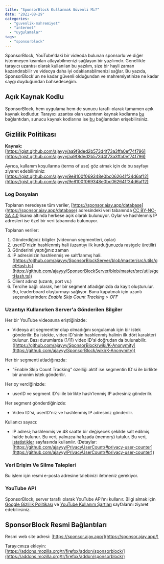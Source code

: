 ```yaml
---
title: "SponsorBlock Kullanmak Güvenli Mi?"
date: "2021-08-29"
categories: 
  - "guvenlik-mahremiyet"
  - "internet"
  - "uygulamalar"
tags: 
  - "sponsorblock"
---
```


SponsorBlock, YouTube'daki bir videoda bulunan sponsorlu ve diğer istenmeyen kısımları atlayabilmenizi sağlayan bir yazılımdır. Genellikle tarayıcı uzantısı olarak kullanılan bu yazılım, size bir hayli zaman kazandırabilir ve videoya daha iyi odaklanabilmenizi sağlar. Bu yazıda, SponsorBlock'un ne kadar güvenli olduğundan ve mahremiyetinize ne kadar saygı duyduğundan bahsedeceğim.

## Açık Kaynak Kodlu

SponsorBlock, hem uygulama hem de sunucu taraflı olarak tamamen açık kaynak kodludur. Tarayıcı uzantısı olan uzantının kaynak kodlarına [bu](https://github.com/ajayyy/SponsorBlock) bağlantıdan, sunucu kaynak kodlarına ise [bu](https://github.com/ajayyy/SponsorBlockServer) bağlantıdan erişebilirsiniz.

## Gizlilik Politikası

**Kaynak:** [https://gist.github.com/ajayyy/aa9f8ded2b573d4f73a3ffa0ef74f796](https://gist.github.com/ajayyy/aa9f8ded2b573d4f73a3ffa0ef74f796)

Ayrıca, kullanım koşullarına (terms of use) göz atmak için de bu sayfayı ziyaret edebilirsiniz: [https://gist.github.com/ajayyy/9e8100f069348e0bc062641f34d6af12](https://gist.github.com/ajayyy/9e8100f069348e0bc062641f34d6af12)

### Log Dosyaları

Toplanan neredeyse tüm veriler, [https://sponsor.ajay.app/database](https://sponsor.ajay.app/database) adresindeki veri tabanında [CC BY-NC-SA 4.0](https://creativecommons.org/licenses/by-nc-sa/4.0/) lisansı altında herkese açık olarak bulunuyor. Oylar ve hashlenmiş IP adresleri ise özel bir veri tabanında bulunuyor.

Toplanan veriler:

1. Gönderdiğiniz bilgiler (videonun segmentleri, oylar)
2. userID'nizin hashlenmiş hali (uzantıyı ilk kurduğunuzda rastgele üretilir)
3. Gönderimi yaptığınız zaman
4. IP adresinizin hashlenmiş ve salt'lanmış hali. ([https://github.com/ajayyy/SponsorBlockServer/blob/master/src/utils/getHash.ts](https://github.com/ajayyy/SponsorBlockServer/blob/master/src/utils/getHash.ts))
5. Client adınız (uzantı, port vs.)
6. Tercihe bağlı olarak, her bir segment atladığınızda da kayıt oluşturulur. Bu, leaderboard oluşturmayı sağlıyor. Bunu kapatmak için uzantı seçeneklerinden: _Enable Skip Count Tracking > OFF_

### Uzantıyı Kullanırken Server'a Gönderilen Bilgiler

Her bir YouTube videosuna eriştiğinizde:

- Videoya ait segmentler olup olmadığını sorgulamak için bir istek gönderilir. Bu istekte, video ID'sinin hashlenmiş halinin ilk dört karakteri bulunur. Bazı durumlarda (1/11) video ID'si doğrudan da bulunabilir. ([https://github.com/ajayyy/SponsorBlock/wiki/K-Anonymity](https://github.com/ajayyy/SponsorBlock/wiki/K-Anonymity))

Her bir segmenti atladığınızda:

- "Enable Skip Count Tracking" özelliği aktif ise segmentin ID'si ile birlikte bir anonim istek gönderilir.

Her oy verdiğinizde:

- userID ve segment ID'si ile birlikte hash'lenmiş IP adresiniz gönderilir.

Her segment gönderdiğinizde:

- Video ID'si, userID'niz ve hashlenmiş IP adresiniz gönderilir.

Kullanıcı sayacı:

- IP adresi; hashlenmiş ve 48 saatte bir değişecek şekilde salt edilmiş halde bulunur. Bu veri, yalnızca hafızada (memory) tutulur. Bu veri, [istatistikler](https://sponsor.ajay.app/stats/) sayfasında kullanılır. (Detaylar: [https://github.com/ajayyy/PrivacyUserCount/#privacy-user-counter](https://github.com/ajayyy/PrivacyUserCount/#privacy-user-counter))

### Veri Erişim Ve Silme Talepleri

Bu işlem için resmi e-posta adresine talebinizi iletmeniz gerekiyor.

### YouTube API

SponsorBlock, server taraflı olarak YouTube API'ını kullanır. Bilgi almak için [Google Gizlilik Politikası](https://policies.google.com/privacy) ve [YouTube Kullanım Şartları](https://www.youtube.com/t/terms) sayfalarını ziyaret edebilirsiniz.

## SponsorBlock Resmi Bağlantıları

Resmi web site adresi: [https://sponsor.ajay.app/](https://sponsor.ajay.app/)

Tarayıcınıza ekleyin: [https://addons.mozilla.org/tr/firefox/addon/sponsorblock/](https://addons.mozilla.org/tr/firefox/addon/sponsorblock/)
